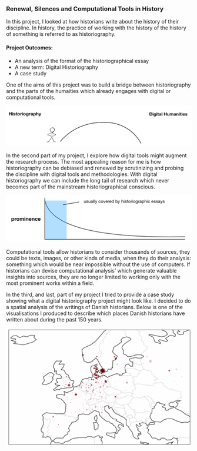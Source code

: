 ### Renewal, Silences and Computational Tools in History

In this project, I looked at how historians write about the history of their discipline. In history, the practice of working with the history of the history of something is referred to as historiography. 

#### Project Outcomes:

- An analysis of the format of the historiographical essay
- A new term: Digital Historiography
- A case study

One of the aims of this project was to build a bridge between historiography and the parts of the humaities which already engages with digital or computational tools. 

![a drawing illustring a bridge being built between the digital humanities and historigraphy](img/digital_humanities.png)

In the second part of my project, I explore how digital tools might augment the research process. The most appealing reason for me is how historiography can be debiased and renewed by scrutinizing and probing the discipline with digital tools and methodologies.
With digital historiography we can include the long tail of research which never becomes part of the mainstream historiographical conscious.

![a line chart illustraing how normally only the most prominent historical soruces are used in research](img/prominence.png)

Computational tools allow historians to consider thousands of sources, they could be texts, images, or other kinds of media, when they do their analysis: something which would be near impossible without the use of computers. If historians can devise computational analysis’ which generate valuable insights into sources, they are no longer limited to working only with the most prominent works within a field.

In the third, and last, part of my project I tried to provide a case study showing what a digital historiography project might look like. I decided to do a spatial analysis of the writings of Danish historians. Below is one of the visualisations I produced to describe which places Danish historians have written about during the past 150 years.

![a visualisation of the places often mentioned in the primary sources analysedfor the case study.](img/history.png)